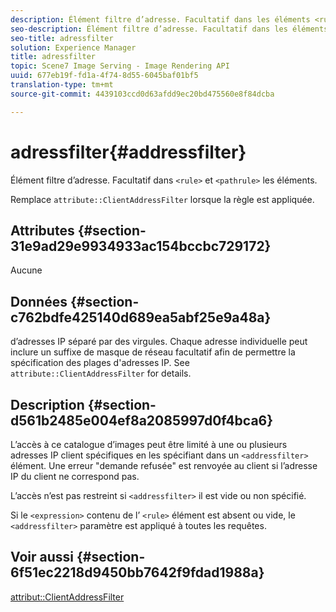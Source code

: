 ```yaml
---
description: Élément filtre d’adresse. Facultatif dans les éléments <rule> et <pathrule>.
seo-description: Élément filtre d’adresse. Facultatif dans les éléments <rule> et <pathrule>.
seo-title: adressfilter
solution: Experience Manager
title: adressfilter
topic: Scene7 Image Serving - Image Rendering API
uuid: 677eb19f-fd1a-4f74-8d55-6045baf01bf5
translation-type: tm+mt
source-git-commit: 4439103ccd0d63afdd9ec20bd475560e8f84dcba

---
```



# adressfilter{#addressfilter}

Élément filtre d’adresse. Facultatif dans `<rule>` et `<pathrule>` les éléments.

Remplace `attribute::ClientAddressFilter` lorsque la règle est appliquée.

## Attributes {#section-31e9ad29e9934933ac154bccbc729172}

Aucune

## Données {#section-c762bdfe425140d689ea5abf25e9a48a}

d’adresses IP séparé par des virgules. Chaque adresse individuelle peut inclure un suffixe de masque de réseau facultatif afin de permettre la spécification des plages d&#39;adresses IP. See `attribute::ClientAddressFilter` for details.

## Description {#section-d561b2485e004ef8a2085997d0f4bca6}

L’accès à ce catalogue d’images peut être limité à une ou plusieurs adresses IP client spécifiques en les spécifiant dans un `<addressfilter>` élément. Une erreur &quot;demande refusée&quot; est renvoyée au client si l’adresse IP du client ne correspond pas.

L’accès n’est pas restreint si `<addressfilter>` il est vide ou non spécifié.

Si le `<expression>` contenu de l’ `<rule>` élément est absent ou vide, le `<addressfilter>` paramètre est appliqué à toutes les requêtes.

## Voir aussi {#section-6f51ec2218d9450bb7642f9fdad1988a}

[attribut::ClientAddressFilter](../../../../../is-api/image-catalog/image-serving-api-ref/c-image-catalog-reference/c-attributes-reference/r-clientaddressfilter.md#reference-7000c1f77b134462a1f06b733f29ba68)
